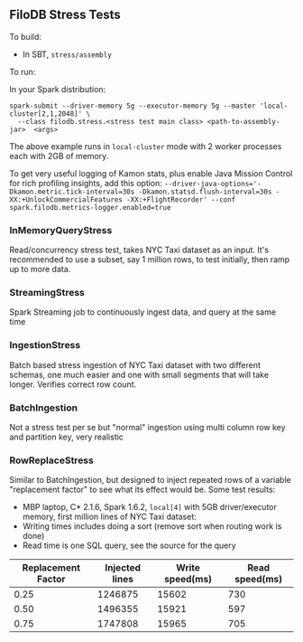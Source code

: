 ## FiloDB Stress Tests

To build:

* In SBT, `stress/assembly`

To run:

In your Spark distribution:

    spark-submit --driver-memory 5g --executor-memory 5g --master 'local-cluster[2,1,2048]' \
      --class filodb.stress.<stress test main class> <path-to-assembly-jar>  <args> 

The above example runs in `local-cluster` mode with 2 worker processes each with 2GB of memory.

To get very useful logging of Kamon stats, plus enable Java Mission Control for rich profiling insights, add this option: `--driver-java-options='-Dkamon.metric.tick-interval=30s -Dkamon.statsd.flush-interval=30s -XX:+UnlockCommercialFeatures -XX:+FlightRecorder' --conf spark.filodb.metrics-logger.enabled=true`

### InMemoryQueryStress

Read/concurrency stress test, takes NYC Taxi dataset as an input.  It's recommended to use a subset, say 1 million rows, to test initially, then ramp up to more data.

### StreamingStress

Spark Streaming job to continuously ingest data, and query at the same time

### IngestionStress

Batch based stress ingestion of NYC Taxi dataset with two different schemas, one much easier and one with small segments that will take longer.  Verifies correct row count.

### BatchIngestion

Not a stress test per se but "normal" ingestion using multi column row key and partition key, very realistic

### RowReplaceStress

Similar to BatchIngestion, but designed to inject repeated rows of a variable "replacement factor" to see what its effect would be.  Some test results:

* MBP laptop, C* 2.1.6, Spark 1.6.2, `local[4]` with 5GB driver/executor memory, first million lines of NYC Taxi dataset:
* Writing times includes doing a sort (remove sort when routing work is done)
* Read time is one SQL query, see the source for the query

| Replacement Factor | Injected lines | Write speed(ms) | Read speed(ms) |
|--------------------|----------------|-----------------|----------------|
|  0.25              | 1246875        | 15602           |  730           |
|  0.50              | 1496355        | 15921           |  597           |
|  0.75              | 1747808        | 15965           |  705           |
